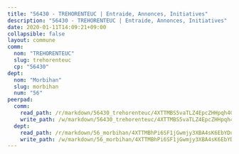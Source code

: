 ```yaml
---
title: "56430 - TREHORENTEUC | Entraide, Annonces, Initiatives"
description: "56430 - TREHORENTEUC | Entraide, Annonces, Initiatives"
date: 2020-01-11T14:09:21+09:00
collapsible: false
layout: commune
comm:
  nom: "TREHORENTEUC"
  slug: trehorenteuc
  cp: "56430"
dept:
  nom: "Morbihan"
  slug: morbihan
  num: "56"
peerpad:
  comm:
    read_path: /r/markdown/56430_trehorenteuc/4XTTMBS5vaTLZ4EpcZHHpqh4GBPHaXHrb7RABWTFWePx3PdKu
    write_path: /w/markdown/56430_trehorenteuc/4XTTMBS5vaTLZ4EpcZHHpqh4GBPHaXHrb7RABWTFWePx3PdKu-K3TgUyrgAsBFT9GBcu1FSjb65fP1o6dsCXhi2yb3A2YzoP8K8Ce8fj9u4eCCJnCUwjUDjaoM9TJfzkoBSYBmp3oqD1BFhuVLtqhvN161QJQt2wJCpjj4gvXuiapysxxTCy2ntiGw
  dept:
    read_path: /r/markdown/56_morbihan/4XTTMBhPi6SF1jGwmjy3XBA4sK6EbYDun44EYwF3irZ7aBa5U
    write_path: /w/markdown/56_morbihan/4XTTMBhPi6SF1jGwmjy3XBA4sK6EbYDun44EYwF3irZ7aBa5U-K3TgV3HyhWtqSpmJ2GGLPRtHigVTcxkFRVLMX5R66UyRAN55PNUQgmTNwaDuJmWps9EVWQzncDySYbA7Pg7qEdRXsayrZysPHK4HeKM3FG1U8vQvyUvaDoFo4L4Z8coFC71q4zES
---
```



